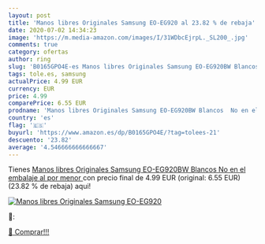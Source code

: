 ```yaml
---
layout: post
title: 'Manos libres Originales Samsung EO-EG920 al 23.82 % de rebaja'
date: 2020-07-02 14:34:23
image: 'https://m.media-amazon.com/images/I/31WDbcEjrpL._SL200_.jpg'
comments: true
category: ofertas
author: ring
slug: 'B0165GPO4E-es Manos libres Originales Samsung EO-EG920BW Blancos No en...'
tags: tole.es, samsung
actualPrice: 4.99 EUR
currency: EUR
price: 4.99
comparePrice: 6.55 EUR
prodname: 'Manos libres Originales Samsung EO-EG920BW Blancos  No en el embalaje al por menor '
country: 'es'
flag: '🇪🇸'
buyurl: 'https://www.amazon.es/dp/B0165GPO4E/?tag=tolees-21'
descuento: '23.82'
average: '4.546666666666667'
---
```


Tienes [Manos libres Originales Samsung EO-EG920BW Blancos  No en el embalaje al por menor ](https://www.amazon.es/dp/B0165GPO4E/?tag=tolees-21) con precio final de  4.99 EUR (original: 6.55 EUR) (23.82 %  de rebaja) aqui!

[![Manos libres Originales Samsung EO-EG920](https://m.media-amazon.com/images/I/31WDbcEjrpL._SL200_.jpg)](https://www.amazon.es/dp/B0165GPO4E/?tag=tolees-21)

🔎:


[🛒 Comprar!!!](https://www.amazon.es/dp/B0165GPO4E/?tag=tolees-21)
